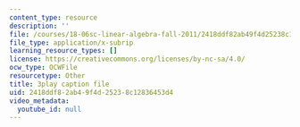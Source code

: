 ```yaml
---
content_type: resource
description: ''
file: /courses/18-06sc-linear-algebra-fall-2011/2418ddf82ab49f4d25238c12836453d4_Y_Ac6KiQ1t0.srt
file_type: application/x-subrip
learning_resource_types: []
license: https://creativecommons.org/licenses/by-nc-sa/4.0/
ocw_type: OCWFile
resourcetype: Other
title: 3play caption file
uid: 2418ddf8-2ab4-9f4d-2523-8c12836453d4
video_metadata:
  youtube_id: null
---
```

